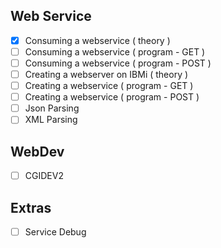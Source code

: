 ## Web Service 
- [x] Consuming a webservice ( theory )
- [ ]  Consuming a webservice ( program - GET )
- [ ]  Consuming a webservice ( program - POST )
- [ ]  Creating a webserver on IBMi ( theory )
- [ ]  Creating a webservice ( program - GET )
- [ ]  Creating a webservice ( program - POST )
- [ ]  Json Parsing 
- [ ]  XML Parsing 
  
## WebDev 
- [ ] CGIDEV2
  

## Extras

- [ ] Service Debug 

